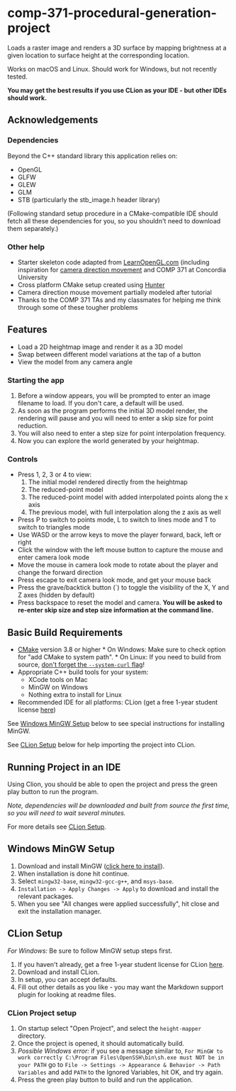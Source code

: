 # comp-371-procedural-generation-project

Loads a raster image and renders a 3D surface by mapping brightness at a given location to surface height at the corresponding location.

Works on macOS and Linux. Should work for Windows, but not recently tested.

**You may get the best results if you use CLion as your IDE - but other IDEs should work.**

## Acknowledgements

### Dependencies

Beyond the C++ standard library this application relies on:
* OpenGL
* GLFW
* GLEW
* GLM
* STB (particularly the stb_image.h header library)

(Following standard setup procedure in a CMake-compatible IDE should fetch all these dependencies for you, so you shouldn't need to download them separately.)

### Other help

* Starter skeleton code adapted from [LearnOpenGL.com](https://learnopengl.com/) (including inspiration for [camera direction movement](https://learnopengl.com/#!Getting-started/Camera) and COMP 371 at Concordia University
* Cross platform CMake setup created using [Hunter](https://github.com/ruslo/hunter)
* Camera direction mouse movement partially modeled after tutorial
* Thanks to the COMP 371 TAs and my classmates for helping me think through some of these tougher problems

## Features

* Load a 2D heightmap image and render it as a 3D model
* Swap between different model variations at the tap of a button
* View the model from any camera angle

### Starting the app

1. Before a window appears, you will be prompted to enter an image filename to load. If you don't care, a default will be used.
2. As soon as the program performs the initial 3D model render, the rendering will pause and you will need to enter a skip size for point reduction.
3. You will also need to enter a step size for point interpolation frequency.
4. Now you can explore the world generated by your heightmap.

### Controls

* Press 1, 2, 3 or 4 to view:
    1. The initial model rendered directly from the heightmap
    2. The reduced-point model
    3. The reduced-point model with added interpolated points along the x axis
    4. The previous model, with full interpolation along the z axis as well
* Press P to switch to points mode, L to switch to lines mode and T to switch to triangles mode
* Use WASD or the arrow keys to move the player forward, back, left or right
* Click the window with the left mouse button to capture the mouse and enter camera look mode
* Move the mouse in camera look mode to rotate about the player and change the forward direction
* Press escape to exit camera look mode, and get your mouse back
* Press the grave/backtick button (`) to toggle the visibility of the X, Y and Z axes (hidden by default)
* Press backspace to reset the model and camera. **You will be asked to re-enter skip size and step size information at the command line.**

## Basic Build Requirements

* [CMake](https://cmake.org) version 3.8 or higher
      * On Windows: Make sure to check option for "add CMake to system path".
      * On Linux: If you need to build from source, [don't forget the `--system-curl` flag](https://github.com/ruslo/hunter/issues/328#issuecomment-198672048)!
* Appropriate C++ build tools for your system:
    * XCode tools on Mac
    * MinGW on Windows
    * Nothing extra to install for Linux
* Recommended IDE for all platforms: CLion (get a free 1-year student license [here](https://www.jetbrains.com/shop/eform/students))

See [Windows MinGW Setup](#windows-mingw-setup) below to see special instructions for installing MinGW.

See [CLion Setup](#clion-setup) below for help importing the project into CLion.

## Running Project in an IDE

Using Clion, you should be able to open the project and press the green play button to run the program.

*Note, dependencies will be downloaded and built from source the first time, so you will need to wait several minutes.*

For more details see [CLion Setup](#clion-project-setup).

## Windows MinGW Setup

1. Download and install MinGW ([click here to install](http://www.mingw.org/download/installer?)).
2. When installation is done hit continue.
3. Select `mingw32-base`, `mingw32-gcc-g++`, and `msys-base`.
4. `Installation -> Apply Changes -> Apply` to download and install the relevant packages.
5. When you see "All changes were applied successfully", hit close and exit the installation manager.

## CLion Setup

*For Windows:* Be sure to follow MinGW setup steps first.

1. If you haven't already, get a free 1-year student license for CLion [here](https://www.jetbrains.com/shop/eform/students).
2. Download and install CLion.
3. In setup, you can accept defaults.
4. Fill out other details as you like - you may want the Markdown support plugin for looking at readme files.

### CLion Project setup
1. On startup select "Open Project", and select the `height-mapper` directory.
2. Once the project is opened, it should automatically build.
4. *Possible Windows error:* if you see a message similar to, `For MinGW to work correctly C:\Program Files\OpenSSH\bin\sh.exe must NOT be in your PATH` go to `File -> Settings -> Appearance & Behavior -> Path Variables` and add `PATH` to the Ignored Variables, hit OK, and try again.
5. Press the green play button to build and run the application.
